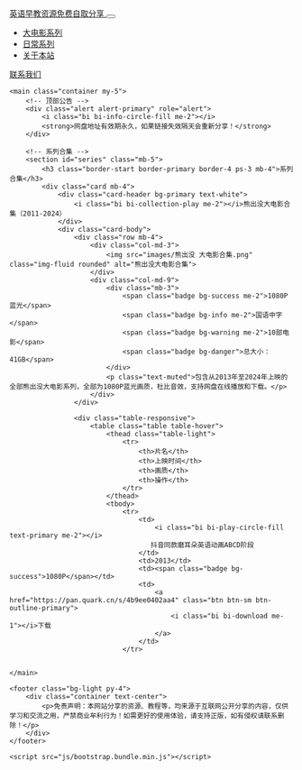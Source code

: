 <!DOCTYPE html>
<html lang="zh-CN">
<head>
    <meta charset="UTF-8">
    <meta name="viewport" content="width=device-width, initial-scale=1.0">
    <title>全套《皮普和波西》免费自取：52集Pip and Posy英文版动画视频+pdf+音频+拓展资料！</title>
    <meta name="description" content="皮普和波西-提供网盘在线播放及下载">
    <link href="css/bootstrap.min.css" rel="stylesheet">
    <link href="font/bootstrap-icons.min.css" rel="stylesheet">
    <link rel="shortcut icon" href="favicon.ico">
    <style>
        .card-img {
            height: 200px;  /* 设置固定高度 */
            object-fit: cover;  /* 保持图片比例并填充指定区域 */
            width: 100%;
        }
    </style>
	
</head>
<body>
    <nav class="navbar navbar-expand-lg navbar-light bg-light">
        <div class="container">
            <a class="navbar-brand" href="#">
                <i class="bi bi-play-circle-fill text-primary me-2"></i>英语早教资源免费自取分享
            </a>
            <button class="navbar-toggler" type="button" data-bs-toggle="collapse" data-bs-target="#navbarNav">
                <span class="navbar-toggler-icon"></span>
            </button>
            <div class="collapse navbar-collapse" id="navbarNav">
                <ul class="navbar-nav me-auto">
                    <li class="nav-item">
                        <a class="nav-link" href="#movies">
                            <i class="bi bi-film me-1"></i>大电影系列
                        </a>
                    </li>
                    <li class="nav-item">
                        <a class="nav-link" href="#series">
                            <i class="bi bi-collection-play me-1"></i>日常系列
                        </a>
                    </li>
                    <li class="nav-item">
                        <a class="nav-link" href="#about">
                            <i class="bi bi-info-circle me-1"></i>关于本站
                        </a>
                    </li>
                </ul>
                <div class="d-flex">
                    <a href="#contact" class="btn btn-outline-primary">
                        <i class="bi bi-envelope me-1"></i>联系我们
                    </a>
                </div>
            </div>
        </div>
    </nav>

    <main class="container my-5">
        <!-- 顶部公告 -->
        <div class="alert alert-primary" role="alert">
            <i class="bi bi-info-circle-fill me-2"></i>
            <strong>网盘地址有效期永久，如果链接失效隔天会重新分享！</strong>
        </div>

        <!-- 系列合集 -->
        <section id="series" class="mb-5">
            <h3 class="border-start border-primary border-4 ps-3 mb-4">系列合集</h3>
            <div class="card mb-4">
                <div class="card-header bg-primary text-white">
                    <i class="bi bi-collection-play me-2"></i>熊出没大电影合集（2011-2024）
                </div>
                <div class="card-body">
                    <div class="row mb-4">
                        <div class="col-md-3">
                            <img src="images/熊出没 大电影合集.png" class="img-fluid rounded" alt="熊出没大电影合集">
                        </div>
                        <div class="col-md-9">
                            <div class="mb-3">
                                <span class="badge bg-success me-2">1080P蓝光</span>
                                <span class="badge bg-info me-2">国语中字</span>
                                <span class="badge bg-warning me-2">10部电影</span>
                                <span class="badge bg-danger">总大小：41GB</span>
                            </div>
                            <p class="text-muted">包含从2013年至2024年上映的全部熊出没大电影系列，全部为1080P蓝光画质，杜比音效，支持网盘在线播放和下载。</p>
                        </div>
                    </div>

                    <div class="table-responsive">
                        <table class="table table-hover">
                            <thead class="table-light">
                                <tr>
                                    <th>片名</th>
                                    <th>上映时间</th>
                                    <th>画质</th>
                                    <th>操作</th>
                                </tr>
                            </thead>
                            <tbody>
                                <tr>
                                    <td>
                                        <i class="bi bi-play-circle-fill text-primary me-2"></i>
                                       抖音同款磨耳朵英语动画ABCD阶段
                                    </td>
                                    <td>2013</td>
                                    <td><span class="badge bg-success">1080P</span></td>
                                    <td>
                                        <a href="https://pan.quark.cn/s/4b9ee0402aa4" class="btn btn-sm btn-outline-primary">
                                            <i class="bi bi-download me-1"></i>下载
                                        </a>
                                    </td>
                                </tr>
                               

    </main>

    <footer class="bg-light py-4">
        <div class="container text-center">
            <p>免责声明：本网站分享的资源、教程等，均来源于互联网公开分享的内容，仅供学习和交流之用，严禁商业牟利行为！如需更好的使用体验，请支持正版，如有侵权请联系删除！</p>
        </div>
    </footer>

    <script src="js/bootstrap.bundle.min.js"></script>
</body>
</html>
